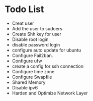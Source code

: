 # Todo List

* Creat user
* Add the user to sudoers
* Create Shh key for user
* Disable root login
* disable password login
* configure auto update for ubuntu
* Configure Fail2ban.
* Configure ufw
* create a config for ssh connection
* Configure time zone
* Configure Swapfile
* Shared Memory
* Disable ipv6
* Harden and Optimize Network Layer
